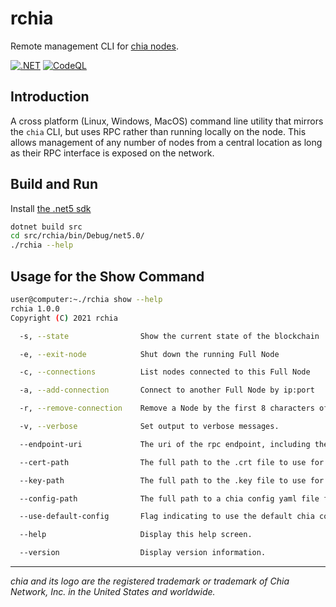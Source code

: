 # rchia

Remote management CLI for [chia nodes](https://github.com/Chia-Network/chia-blockchain).

[![.NET](https://github.com/dkackman/rchia/actions/workflows/dotnet.yml/badge.svg)](https://github.com/dkackman/rchia/actions/workflows/dotnet.yml)
[![CodeQL](https://github.com/dkackman/rchia/actions/workflows/codeql-analysis.yml/badge.svg)](https://github.com/dkackman/rchia/actions/workflows/codeql-analysis.yml)

## Introduction

A cross platform (Linux, Windows, MacOS) command line utility that mirrors the `chia` CLI, but uses RPC rather than running locally on the node. This allows management of any number of nodes from a central location as long as their RPC interface is exposed on the network.

## Build and Run

Install [the .net5 sdk](https://dotnet.microsoft.com/download)

```bash
dotnet build src
cd src/rchia/bin/Debug/net5.0/
./rchia --help
```

## Usage for the Show Command
```bash
user@computer:~./rchia show --help
rchia 1.0.0
Copyright (C) 2021 rchia

  -s, --state                Show the current state of the blockchain

  -e, --exit-node            Shut down the running Full Node

  -c, --connections          List nodes connected to this Full Node

  -a, --add-connection       Connect to another Full Node by ip:port

  -r, --remove-connection    Remove a Node by the first 8 characters of NodeID

  -v, --verbose              Set output to verbose messages.

  --endpoint-uri             The uri of the rpc endpoint, including the proper port and wss/https scheme prefix

  --cert-path                The full path to the .crt file to use for authentication

  --key-path                 The full path to the .key file to use for authentication

  --config-path              The full path to a chia config yaml file for endpoints

  --use-default-config       Flag indicating to use the default chia config for endpoints

  --help                     Display this help screen.

  --version                  Display version information.
```
___

_chia and its logo are the registered trademark or trademark of Chia Network, Inc. in the United States and worldwide._
